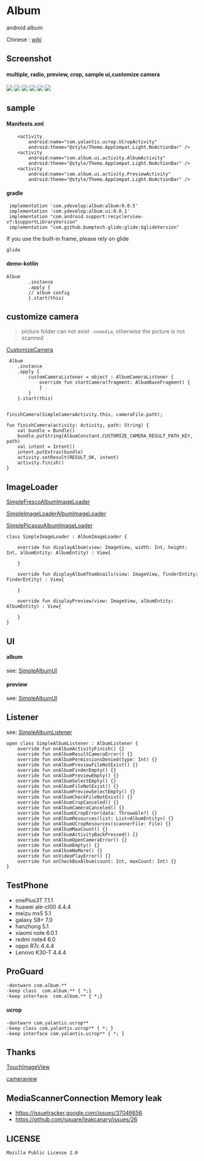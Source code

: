 # Album
android album

Chinese : [wiki](https://github.com/7449/Album/wiki)

## Screenshot

#### multiple, radio, preview, crop, sample ui,customize camera

![](https://github.com/7449/Album/blob/master/screenshot/album_multiple.png)
![](https://github.com/7449/Album/blob/master/screenshot/album_radio.png)
![](https://github.com/7449/Album/blob/master/screenshot/album_preview.png)
![](https://github.com/7449/Album/blob/master/screenshot/album_crop.png)
![](https://github.com/7449/Album/blob/master/screenshot/album_sample_ui.png)
![](https://github.com/7449/Album/blob/master/screenshot/album_customize_camera.png)

## sample

#### Manifests.xml

        <activity
            android:name="com.yalantis.ucrop.UCropActivity"
            android:theme="@style/Theme.AppCompat.Light.NoActionBar" />
        <activity
            android:name="com.album.ui.activity.AlbumActivity"
            android:theme="@style/Theme.AppCompat.Light.NoActionBar" />
        <activity
            android:name="com.album.ui.activity.PreviewActivity"
            android:theme="@style/Theme.AppCompat.Light.NoActionBar" />
            
#### gradle

     implementation 'com.ydevelop:album:album:0.0.5'
     implementation 'com.ydevelop:album.ui:0.0.1'
     implementation "com.android.support:recyclerview-v7:$supportLibraryVersion"
     implementation "com.github.bumptech.glide:glide:$glideVersion"
  
  If you use the built-in frame, please rely on glide
  
    glide
    
#### demo-kotlin

    Album
            .instance
            .apply {
            // album config
            }.start(this)
              
## customize camera

> picture folder can not exist `.nomedia`, otherwise the picture is not scanned

[CustomizeCamera](https://github.com/7449/Album/blob/master/app/src/main/java/com/album/sample/camera)

     Album
        .instance
        .apply {
            customCameraListener = object : AlbumCameraListener {
                override fun startCamera(fragment: AlbumBaseFragment) {
                }
            }
        }.start(this)


    finishCamera(SimpleCameraActivity.this, cameraFile.path);
    
    fun finishCamera(activity: Activity, path: String) {
        val bundle = Bundle()
        bundle.putString(AlbumConstant.CUSTOMIZE_CAMERA_RESULT_PATH_KEY, path)
        val intent = Intent()
        intent.putExtras(bundle)
        activity.setResult(RESULT_OK, intent)
        activity.finish()
    }
                
## ImageLoader

[SimpleFrescoAlbumImageLoader](https://github.com/7449/Album/blob/master/app/src/main/java/com/album/sample/SimpleFrescoAlbumImageLoader.kt)

[SimpleImageLoaderAlbumImageLoader](https://github.com/7449/Album/blob/master/app/src/main/java/com/album/sample/SimpleImageLoaderAlbumImageLoader.kt)

[SimplePicassoAlbumImageLoader](https://github.com/7449/Album/blob/master/app/src/main/java/com/album/sample/SimplePicassoAlbumImageLoader.kt)


    class SimpleImageLoader : AlbumImageLoader {
    
        override fun displayAlbum(view: ImageView, width: Int, height: Int, albumEntity: AlbumEntity) : View{
    
        }
    
        override fun displayAlbumThumbnails(view: ImageView, finderEntity: FinderEntity) : View{
    
        }
    
        override fun displayPreview(view: ImageView, albumEntity: AlbumEntity) : View{
    
        }
    }


## UI

#### album

see: [SimpleAlbumUI](https://github.com/7449/Album/blob/master/app/src/main/java/com/album/sample/ui/SimpleAlbumUI.kt)

#### preview

see: [SimpleAlbumUI](https://github.com/7449/Album/blob/master/app/src/main/java/com/album/sample/ui/SimplePreviewUI.kt)

## Listener

see: [SimpleAlbumListener](https://github.com/7449/Album/blob/master/AlbumLibrary/src/main/java/com/album/Listener.kt)

    open class SimpleAlbumListener : AlbumListener {
        override fun onAlbumActivityFinish() {}
        override fun onAlbumResultCameraError() {}
        override fun onAlbumPermissionsDenied(type: Int) {}
        override fun onAlbumPreviewFileNotExist() {}
        override fun onAlbumFinderEmpty() {}
        override fun onAlbumPreviewEmpty() {}
        override fun onAlbumSelectEmpty() {}
        override fun onAlbumFileNotExist() {}
        override fun onAlbumPreviewSelectEmpty() {}
        override fun onAlbumCheckFileNotExist() {}
        override fun onAlbumCropCanceled() {}
        override fun onAlbumCameraCanceled() {}
        override fun onAlbumUCropError(data: Throwable?) {}
        override fun onAlbumResources(list: List<AlbumEntity>) {}
        override fun onAlbumUCropResources(scannerFile: File) {}
        override fun onAlbumMaxCount() {}
        override fun onAlbumActivityBackPressed() {}
        override fun onAlbumOpenCameraError() {}
        override fun onAlbumEmpty() {}
        override fun onAlbumNoMore() {}
        override fun onVideoPlayError() {}
        override fun onCheckBoxAlbum(count: Int, maxCount: Int) {}
    }

## TestPhone

* onePlus3T           7.1.1
* huawei ale-cl00        4.4.4
* meizu mx5         5.1
* galaxy S8+         7.0
* hanzhong       5.1
* xiaomi note        6.0.1
* redmi note4 6.0
* oppo R7c      4.4.4
* Lenovo K30-T  4.4.4

## ProGuard

    -dontwarn com.album.**
    -keep class  com.album.** { *;}
    -keep interface  com.album.** { *;}
    
#### ucrop

    -dontwarn com.yalantis.ucrop**
    -keep class com.yalantis.ucrop** { *; }
    -keep interface com.yalantis.ucrop** { *; }
    
## Thanks

[TouchImageView](https://github.com/MikeOrtiz/TouchImageView)

[cameraview](https://github.com/google/cameraview)
    
## MediaScannerConnection Memory leak

 * https://issuetracker.google.com/issues/37046656
 * https://github.com/square/leakcanary/issues/26

## LICENSE

    Mozilla Public License 2.0
